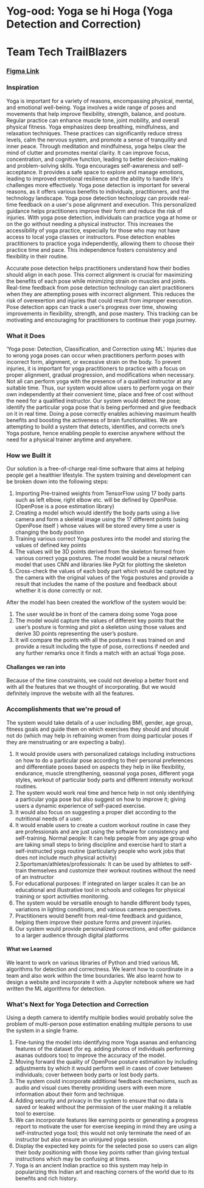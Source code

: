 # Yog-ood: Yoga se hi Hoga (Yoga Detection and Correction)
# Team Tech TrailBlazers
### [Figma Link](https://shorturl.at/ektyO)
### Inspiration
Yoga is important for a variety of reasons, encompassing physical, mental, and emotional well-being. Yoga involves a wide range of poses and movements that help improve flexibility, strength, balance, and posture. Regular practice can enhance muscle tone, joint mobility, and overall physical fitness. Yoga emphasizes deep breathing, mindfulness, and relaxation techniques. These practices can significantly reduce stress levels, calm the nervous system, and promote a sense of tranquility and inner peace. Through meditation and mindfulness, yoga helps clear the mind of clutter and promotes mental clarity. It can improve focus, concentration, and cognitive function, leading to better decision-making and problem-solving skills. Yoga encourages self-awareness and self-acceptance. It provides a safe space to explore and manage emotions, leading to improved emotional resilience and the ability to handle life's challenges more effectively. Yoga pose detection is important for several reasons, as it offers various benefits to individuals, practitioners, and the technology landscape. Yoga pose detection technology can provide real-time feedback on a user's pose alignment and execution. This personalized guidance helps practitioners improve their form and reduce the risk of injuries. With yoga pose detection, individuals can practice yoga at home or on the go without needing a physical instructor. This increases the accessibility of yoga practice, especially for those who may not have access to local yoga classes or instructors. Pose detection enables practitioners to practice yoga independently, allowing them to choose their practice time and pace. This independence fosters consistency and flexibility in their routine.

Accurate pose detection helps practitioners understand how their bodies should align in each pose. This correct alignment is crucial for maximizing the benefits of each pose while minimizing strain on muscles and joints. Real-time feedback from pose detection technology can alert practitioners when they are attempting poses with incorrect alignment. This reduces the risk of overexertion and injuries that could result from improper execution. Pose detection apps can track a user's progress over time, showing improvements in flexibility, strength, and pose mastery. This tracking can be motivating and encouraging for practitioners to continue their yoga journey.

### What it Does
‘Yoga pose: Detection, Classification, and Correction using ML’. Injuries due to wrong yoga poses can occur when practitioners perform poses with incorrect form, alignment, or excessive strain on the body. To prevent injuries, it is important for yoga practitioners to practice with a focus on proper alignment, gradual progression, and modifications when necessary. Not all can perform yoga with the presence of a qualified instructor at any suitable time. Thus, our system would allow users to perform yoga on their own independently at their convenient time, place and free of cost without the need for a qualified instructor. Our system would detect the pose; identify the particular yoga pose that is being performed and give feedback on it in real time. Doing a pose correctly enables achieving maximum health benefits and boosting the activeness of brain functionalities. We are attempting to build a system that detects, identifies, and corrects one’s Yoga posture, hence enabling people to exercise anywhere without the need for a physical trainer anytime and anywhere.

### How we Built it
Our solution is a free-of-charge real-time software that aims at helping people get a healthier lifestyle. The system training and development can be broken down into the following steps:
1. Importing Pre-trained weights from TensorFlow using 17 body parts such as left elbow, right elbow etc. will be defined by OpenPose. (OpenPose is a pose estimation library)
2. Creating a model which would identify the body parts using a live camera and form a skeletal image using the 17 different points (using OpenPose itself ) whose values will be stored every time a user is changing the body position
3. Training various correct Yoga postures into the model and storing the values of defined key points
4. The values will be 3D points derived from the skeleton formed from various correct yoga postures. The model would be a neural network model that uses CNN and libraries like PyQt for plotting the skeleton
5. Cross-check the values of each body part which would be captured by the camera with the original values of the Yoga postures and provide a result that includes the name of the posture and feedback about whether it is done correctly or not.

After the model has been created the workflow of the system would be:

1. The user would be in front of the camera doing some Yoga pose
2. The model would capture the values of different key points that the user’s posture is forming and plot a skeleton using those values and derive 3D points representing the user’s posture.
3. It will compare the points with all the postures it was trained on and provide a result including the type of pose, corrections if needed and any further remarks once it finds a match with an actual Yoga pose.

#### Challanges we ran into
Because of the time constraints, we could not develop a better front end with all the features that we thought of incorporating. But we would definitely improve the website with all the features.

### Accomplishments that we're proud of
The system would take details of a user including BMI, gender, age group, fitness goals and guide them on which exercises they should and should not do (which may help in refraining women from doing particular poses if they are menstruating or are expecting a baby).

1. It would provide users with personalized catalogs including instructions on how to do a particular pose according to their personal preferences and differentiate poses based on aspects they help in like flexibility, endurance, muscle strengthening, seasonal yoga poses, different yoga styles, workout of particular body parts and different intensity workout routines.
2. The system would work real time and hence help in not only identifying a particular yoga pose but also suggest on how to improve it; giving users a dynamic experience of self-paced exercise.
3. It would also focus on suggesting a proper diet according to the nutritional needs of a user.
4. It would enable users to create a custom workout routine in case they are professionals and are just using the software for consistency and self-training. Normal people: It can help people from any age group who are taking small steps to bring discipline and exercise hard to start a self-instructed yoga routine (particularly people who work jobs that does not include much physical activity) 2.Sportsman/athletes/professionals: It can be used by athletes to self-train themselves and customize their workout routines without the need of an instructor
5. For educational purposes: If integrated on larger scales it can be an educational and illustrative tool in schools and colleges for physical training or sport activities monitoring.
6. The system would be versatile enough to handle different body types, variations in lighting conditions, and various camera perspectives.
7. Practitioners would benefit from real-time feedback and guidance, helping them improve their posture forms and prevent injuries.
8. Our system would provide personalized corrections, and offer guidance to a larger audience through digital platforms

#### What we Learned
We learnt to work on various libraries of Python and tried various ML algorithms for detection and correctness. We learnt how to coordinate in a team and also work within the time boundaries. We also learnt how to design a website and incorporate it with a Jupyter notebook where we had written the ML algorithms for detection.

### What's Next for Yoga Detection and Correction
Using a depth camera to identify multiple bodies would probably solve the problem of multi-person pose estimation enabling multiple persons to use the system in a single frame.

1. Fine-tuning the model into identifying more Yoga asanas and enhancing features of the dataset (for eg. adding photos of individuals performing asanas outdoors too) to improve the accuracy of the model.
2. Moving forward the quality of OpenPose posture estimation by including adjustments by which it would perform well in cases of cover between individuals; cover between body parts or lost body parts.
3. The system could incorporate additional feedback mechanisms, such as audio and visual cues thereby providing users with even more information about their form and technique.
4. Adding security and privacy in the system to ensure that no data is saved or leaked without the permission of the user making it a reliable tool to exercise.
5. We can incorporate features like earning points or generating a progress report to motivate the user for exercise keeping in mind they are using a self-instructed yoga tool; this would not only terminate the need of an instructor but also ensure an uninjured yoga session.
6. Display the expected key points for the selected pose so users can align their body positioning with those key points rather than giving textual instructions which may be confusing at times.
7. Yoga is an ancient Indian practice so this system may help in popularizing this Indian art and reaching corners of the world due to its benefits and rich history.
